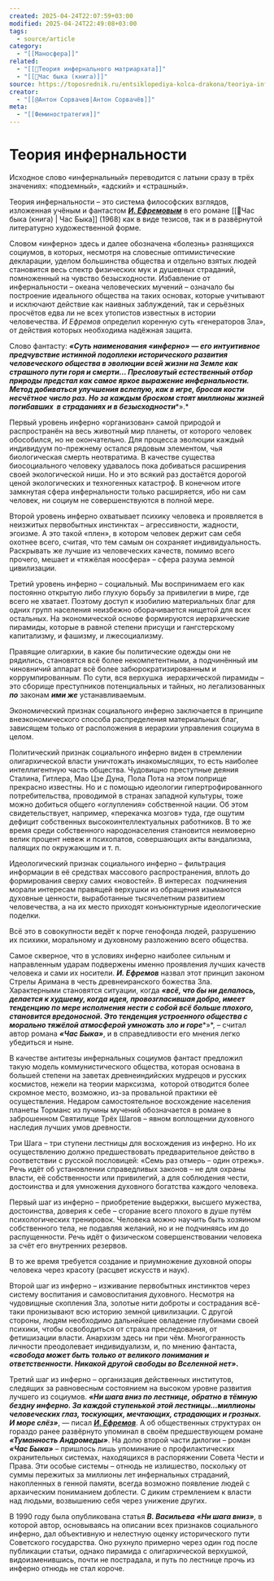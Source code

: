 ```yaml
---
created: 2025-04-24T22:07:59+03:00
modified: 2025-04-24T22:49:08+03:00
tags:
  - source/article
category:
  - "[[Маносфера]]"
related:
  - "[[📜Теория инфернального матриархата]]"
  - "[[📘Час быка (книга)]]"
source: https://toposrednik.ru/entsiklopediya-kolca-drakona/teoriya-infernalnosti
creator:
  - "[[@Антон Сорвачев|Антон Сорвачёв]]"
meta:
  - "[[Феминостратегия]]"
---
```


# Теория инфернальности

Исходное слово «инфернальный» переводится с латыни сразу в трёх значениях: «подземный», «адский» и «страшный».

Теория инфернальности – это система философских взглядов, изложенная учёным и фантастом [***И. Ефремовым***](https://toposrednik.ru/novosti-fantastiki/pamyatnik-i-efremovu) в его романе [[📘Час быка (книга) | Час Быка]] (1968) как в виде тезисов, так и в развёрнутой литературно художественной форме.

Словом «инферно» здесь и далее обозначена «болезнь» разнящихся социумов, в которых, несмотря на словесные оптимистические декларации, уделом большинства общества и отдельно взятых людей становится весь спектр физических мук и душевных страданий, помноженный на чувство безысходности. Избавление от инфернальности – океана человеческих мучений – означало бы построение идеального общества на таких основах, которые учитывают и исключают действие как наивных заблуждений, так и серьёзных просчётов едва ли не всех утопистов известных в истории человечества. *И* *Ефремов* определил коренную суть «генераторов Зла», от действия которых необходима надёжная защита.

Слово фантасту: ***«Суть наименования «инферно» — его интуитивное предчувствие истинной подоплеки исторического развития человеческого общества в эволюции всей жизни на Земле как страшного пути горя и смерти… Пресловутый естественный отбор природы предстал как самое яркое выражение инфернальности. Метод добиваться улучшения вслепую, как в игре, бросая кости несчётное число раз. Но за каждым броском стоят миллионы жизней погибавших  в страданиях и в безысходности****».*

Первый уровень инферно «организован» самой природой и распространён на весь животный мир планеты, от которого человек обособился, но не окончательно. Для процесса эволюции каждый индивидуум по-прежнему остался рядовым элементом, чья биологическая смерть неотвратима. В качестве существа биосоциального человеку удавалось пока добиваться расширения своей экологической ниши. Но и это всякий раз достаётся дорогой ценой экологических и техногенных катастроф. В конечном итоге замкнутая сфера инфернальности только расширяется, ибо ни сам человек, ни социум не совершенствуются в полной мере.

Второй уровень инферно охватывает психику человека и проявляется в неизжитых первобытных инстинктах – агрессивности, жадности, эгоизме. А это такой «плен», в котором человек держит сам себя охотнее всего, считая, что тем самым он сохраняет индивидуальность. Раскрывать же лучшие из человеческих качеств, помимо всего прочего, мешает и «тяжёлая ноосфера» – сфера разума земной цивилизации.

Третий уровень инферно – социальный. Мы воспринимаем его как постоянно открытую либо глухую борьбу за привилегии в мире, где всего не хватает. Поэтому доступ к изобилию материальных благ для одних групп населения неизбежно оборачивается нищетой для всех остальных. На экономической основе формируются иерархические пирамиды, которые в равной степени присущи и гангстерскому капитализму, и фашизму, и лжесоциализму.

Правящие олигархии, в какие бы политические одежды они не рядились, становятся всё более некомпетентными, а подчинённый им чиновничий аппарат всё более забюрократизированным и коррумпированным. По сути, вся верхушка  иерархической пирамиды – это сборище преступников потенциальных и тайных, но легализованных ***по*** законам ***ими же*** устанавливаемым.

Экономический признак социального инферно заключается в принципе внеэкономического способа распределения материальных благ, зависящем только от расположения в иерархии управления социума в целом.

Политический признак социального инферно виден в стремлении олигархической власти уничтожать инакомыслящих, то есть наиболее интеллигентную часть общества. Чудовищно преступные деяния Сталина, Гитлера, Мао Цзе Дуна, Пола Пота на этом поприще прекрасно известны. Но и с помощью идеологии гипертрофированного потребительства, проводимой в странах западной культуры, тоже можно добиться общего «оглупления» собственной нации. Об этом свидетельствует, например, «перекачка мозгов» туда, где ощутим дефицит собственных высокоинтеллектуальных работников. В то же время среди собственного народонаселения становится неимоверно велик процент невеж и психопатов, совершающих акты вандализма, палящих по окружающим и т. п.

Идеологический признак социального инферно – фильтрация информации в её средствах массового распространения, вплоть до формирования сверху самих «новостей». В интересах  подчинения морали интересам правящей верхушки из обращения изымаются духовные ценности, выработанные тысячелетним развитием человечества, а на их место приходят конъюнктурные идеологические поделки.

Всё это в совокупности ведёт к порче генофонда людей, разрушению их психики, моральному и духовному разложению всего общества.

Самое скверное, что в условиях инферно наиболее сильным и направленным ударам подвержены именно проявления лучших качеств человека и сами их носители. ***И.* *Ефремов*** назвал этот принцип законом Стрелы Аримана в честь древнеиранского божества Зла. Характерными становятся ситуации, когда ***«всё, что бы ни делалось, делается к худшему, когда идея, провозгласившая добро, имеет тенденцию по мере исполнения нести с собой всё больше плохого, становится вредоносной. Это тенденция устроенного общества с морально тяжёлой атмосферой умножать зло и горе****»*, – считал автор романа ***«Час Быка»***, и в справедливости его мнения легко убедиться и ныне.

В качестве антитезы инфернальных социумов фантаст предложил такую модель коммунистического общества, которая основана в большей степени на заветах древнеиндийских мудрецов и русских космистов, нежели на теории марксизма,  которой отводится более скромное место, возможно, из-за провальной практики её осуществления. Недаром самостоятельное восхождение населения планеты Торманс из пучины мучений обозначается в романе в заброшенном Святилище Трёх Шагов – явном воплощении духовного наследия лучших умов древности.

Три Шага – три ступени лестницы для восхождения из инферно. Но их осуществлению должно предшествовать предварительное действо в соответствии с русской пословицей: «Семь раз отмерь – один отрежь». Речь идёт об установлении справедливых законов – не для охраны власти, её собственности или привилегий, а для соблюдения чести, достоинства и для умножения духовного богатства каждого человека.

Первый шаг из инферно – приобретение выдержки, высшего мужества, достоинства, доверия к себе – сгорание всего плохого в душе путём психологических тренировок. Человека можно научить быть хозяином собственного тела, не подавляя желаний, но и не подчиняясь им до распущенности. Речь идёт о физическом совершенствовании человека за счёт его внутренних резервов.

В то же время требуется создание и приумножение духовной опоры человека через красоту (расцвет искусств и наук).

Второй шаг из инферно – изживание первобытных инстинктов через систему воспитания и самовоспитания духовного. Несмотря на чудовищные скопления Зла, золотые нити доброты и сострадания всё-таки пронизывают всю историю земной цивилизации. С другой стороны, людям необходимо дальнейшее овладение глубинами своей психики, чтобы освободиться от страха преследования, от фетишизации власти. Анархизм здесь ни при чём. Многогранность личности преодолевает индивидуализм, и, по мнению фантаста, ***«свобода может быть только от великого понимания и ответственности. Никакой другой свободы во Вселенной нет»*.**

Третий шаг из инферно – организация действенных институтов, следящих за равновесным состоянием на высоком уровне развития лучшего из социумов. ***«Ни шага вниз по лестнице, обратно в тёмную бездну инферно. За каждой ступенькой этой лестницы…миллионы человеческих глаз, тоскующих, мечтающих, страдающих и грозных. И море слёз»***, — писал ***[И. Ефремов](https://toposrednik.ru/autorsoffuture/i-efremov-na-puti-k-sverxcheloveku)***. А об общественных структурах он гораздо ранее развёрнуто упоминал в своём предшествующем романе ***«Туманность Андромеды»***. На долю второй части дилогии – роман ***«Час Быка»*** *–* пришлось лишь упоминание о профилактических охранительных системах, находящихся в распоряжении Совета Чести и Права. Эти особые системы – отнюдь не излишество, поскольку от суммы пережитых за миллионы лет инфернальных страданий, накопленных в генной памяти, всегда возможно появление людей с архаическим пониманием доблести. С диким стремлением к власти над людьми, возвышению себя через унижение других.

В 1990 году была опубликована статья ***В. Васильева*** ***«Ни шага вниз»**,* в которой автор, основываясь на описании всех признаков социального инферно, дал объективную и нелестную оценку исторического пути Советского государства. Оно рухнуло примерно через один год после публикации статьи, однако пирамида с олигархической верхушкой, видоизменившись, почти не пострадала, и путь по лестнице прочь из инферно отнюдь не стал короче.
